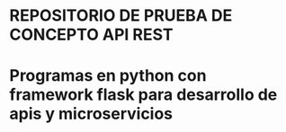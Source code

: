 REPOSITORIO DE PRUEBA DE CONCEPTO
API REST
=====================================

Programas en python con framework flask para desarrollo de 
apis y microservicios
============================================

